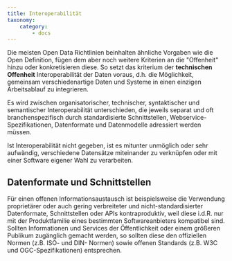 ```yaml
---
title: Interoperabilität
taxonomy:
    category:
        - docs
---
```


Die meisten Open Data Richtlinien beinhalten ähnliche Vorgaben wie die Open Definition, fügen dem aber noch weitere Kriterien an die "Offenheit" hinzu oder konkretisieren diese. So setzt das kriterium der **technischen Offenheit** Interoperabilität der Daten voraus, d.h. die Möglichkeit, gemeinsam verschiedenartige Daten und Systeme in einen einzigen Arbeitsablauf zu integrieren.

Es wird zwischen organisatorischer, technischer, syntaktischer und semantischer Interoperabilität unterschieden, die jeweils separat und oft branchenspezifisch durch standardisierte Schnittstellen, Webservice-Spezifikationen, Datenformate und Datenmodelle adressiert werden müssen.

Ist Interoperabilität nicht gegeben, ist es mitunter unmöglich oder sehr aufwändig, verschiedene Datensätze miteinander zu verknüpfen oder mit einer Software eigener Wahl zu verarbeiten.

## Datenformate und Schnittstellen

Für einen offenen Informationsaustausch ist beispielsweise die Verwendung proprietärer oder auch gering verbreiteter und nicht-standardisierter Datenformate, Schnittstellen oder APIs kontraproduktiv, weil diese i.d.R. nur mit der Produktfamilie eines bestimmten Softwareanbieters kompatibel sind. Sollten Informationen und Services der Öffentlichkeit oder einem größeren Publikum zugänglich gemacht werden, so sollten diese den offiziellen Normen (z.B. ISO- und DIN- Normen) sowie offenen Standards (z.B. W3C und OGC-Spezifikationen) entsprechen.
